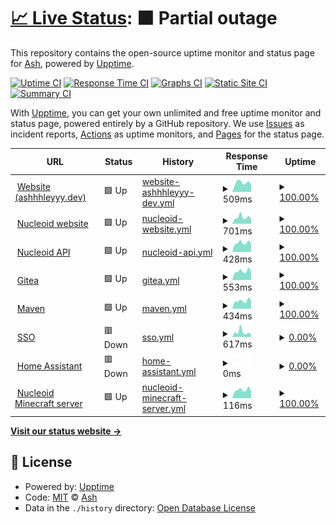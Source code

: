 # [📈 Live Status](https://status.ashhhleyyy.dev): <!--live status--> **🟧 Partial outage**

This repository contains the open-source uptime monitor and status page for [Ash](https://ashhhleyyy.dev), powered by [Upptime](https://github.com/upptime/upptime).

[![Uptime CI](https://github.com/ashhhleyyy/status-page/workflows/Uptime%20CI/badge.svg)](https://github.com/ashhhleyyy/status-page/actions?query=workflow%3A%22Uptime+CI%22)
[![Response Time CI](https://github.com/ashhhleyyy/status-page/workflows/Response%20Time%20CI/badge.svg)](https://github.com/ashhhleyyy/status-page/actions?query=workflow%3A%22Response+Time+CI%22)
[![Graphs CI](https://github.com/ashhhleyyy/status-page/workflows/Graphs%20CI/badge.svg)](https://github.com/ashhhleyyy/status-page/actions?query=workflow%3A%22Graphs+CI%22)
[![Static Site CI](https://github.com/ashhhleyyy/status-page/workflows/Static%20Site%20CI/badge.svg)](https://github.com/ashhhleyyy/status-page/actions?query=workflow%3A%22Static+Site+CI%22)
[![Summary CI](https://github.com/ashhhleyyy/status-page/workflows/Summary%20CI/badge.svg)](https://github.com/ashhhleyyy/status-page/actions?query=workflow%3A%22Summary+CI%22)

With [Upptime](https://upptime.js.org), you can get your own unlimited and free uptime monitor and status page, powered entirely by a GitHub repository. We use [Issues](https://github.com/ashhhleyyy/status-page/issues) as incident reports, [Actions](https://github.com/ashhhleyyy/status-page/actions) as uptime monitors, and [Pages](https://status.ashhhleyyy.dev) for the status page.

<!--start: status pages-->
<!-- This summary is generated by Upptime (https://github.com/upptime/upptime) -->
<!-- Do not edit this manually, your changes will be overwritten -->
<!-- prettier-ignore -->
| URL | Status | History | Response Time | Uptime |
| --- | ------ | ------- | ------------- | ------ |
| <img alt="" src="https://icons.duckduckgo.com/ip3/ashhhleyyy.dev.ico" height="13"> [Website (ashhhleyyy.dev)](https://ashhhleyyy.dev/) | 🟩 Up | [website-ashhhleyyy-dev.yml](https://github.com/ashhhleyyy/status-page/commits/HEAD/history/website-ashhhleyyy-dev.yml) | <details><summary><img alt="Response time graph" src="./graphs/website-ashhhleyyy-dev/response-time-week.png" height="20"> 509ms</summary><br><a href="https://status.ashhhleyyy.dev/history/website-ashhhleyyy-dev"><img alt="Response time 681" src="https://img.shields.io/endpoint?url=https%3A%2F%2Fraw.githubusercontent.com%2Fashhhleyyy%2Fstatus-page%2FHEAD%2Fapi%2Fwebsite-ashhhleyyy-dev%2Fresponse-time.json"></a><br><a href="https://status.ashhhleyyy.dev/history/website-ashhhleyyy-dev"><img alt="24-hour response time 404" src="https://img.shields.io/endpoint?url=https%3A%2F%2Fraw.githubusercontent.com%2Fashhhleyyy%2Fstatus-page%2FHEAD%2Fapi%2Fwebsite-ashhhleyyy-dev%2Fresponse-time-day.json"></a><br><a href="https://status.ashhhleyyy.dev/history/website-ashhhleyyy-dev"><img alt="7-day response time 509" src="https://img.shields.io/endpoint?url=https%3A%2F%2Fraw.githubusercontent.com%2Fashhhleyyy%2Fstatus-page%2FHEAD%2Fapi%2Fwebsite-ashhhleyyy-dev%2Fresponse-time-week.json"></a><br><a href="https://status.ashhhleyyy.dev/history/website-ashhhleyyy-dev"><img alt="30-day response time 564" src="https://img.shields.io/endpoint?url=https%3A%2F%2Fraw.githubusercontent.com%2Fashhhleyyy%2Fstatus-page%2FHEAD%2Fapi%2Fwebsite-ashhhleyyy-dev%2Fresponse-time-month.json"></a><br><a href="https://status.ashhhleyyy.dev/history/website-ashhhleyyy-dev"><img alt="1-year response time 687" src="https://img.shields.io/endpoint?url=https%3A%2F%2Fraw.githubusercontent.com%2Fashhhleyyy%2Fstatus-page%2FHEAD%2Fapi%2Fwebsite-ashhhleyyy-dev%2Fresponse-time-year.json"></a></details> | <details><summary><a href="https://status.ashhhleyyy.dev/history/website-ashhhleyyy-dev">100.00%</a></summary><a href="https://status.ashhhleyyy.dev/history/website-ashhhleyyy-dev"><img alt="All-time uptime 97.09%" src="https://img.shields.io/endpoint?url=https%3A%2F%2Fraw.githubusercontent.com%2Fashhhleyyy%2Fstatus-page%2FHEAD%2Fapi%2Fwebsite-ashhhleyyy-dev%2Fuptime.json"></a><br><a href="https://status.ashhhleyyy.dev/history/website-ashhhleyyy-dev"><img alt="24-hour uptime 100.00%" src="https://img.shields.io/endpoint?url=https%3A%2F%2Fraw.githubusercontent.com%2Fashhhleyyy%2Fstatus-page%2FHEAD%2Fapi%2Fwebsite-ashhhleyyy-dev%2Fuptime-day.json"></a><br><a href="https://status.ashhhleyyy.dev/history/website-ashhhleyyy-dev"><img alt="7-day uptime 100.00%" src="https://img.shields.io/endpoint?url=https%3A%2F%2Fraw.githubusercontent.com%2Fashhhleyyy%2Fstatus-page%2FHEAD%2Fapi%2Fwebsite-ashhhleyyy-dev%2Fuptime-week.json"></a><br><a href="https://status.ashhhleyyy.dev/history/website-ashhhleyyy-dev"><img alt="30-day uptime 100.00%" src="https://img.shields.io/endpoint?url=https%3A%2F%2Fraw.githubusercontent.com%2Fashhhleyyy%2Fstatus-page%2FHEAD%2Fapi%2Fwebsite-ashhhleyyy-dev%2Fuptime-month.json"></a><br><a href="https://status.ashhhleyyy.dev/history/website-ashhhleyyy-dev"><img alt="1-year uptime 98.47%" src="https://img.shields.io/endpoint?url=https%3A%2F%2Fraw.githubusercontent.com%2Fashhhleyyy%2Fstatus-page%2FHEAD%2Fapi%2Fwebsite-ashhhleyyy-dev%2Fuptime-year.json"></a></details>
| <img alt="" src="https://icons.duckduckgo.com/ip3/nucleoid.xyz.ico" height="13"> [Nucleoid website](https://nucleoid.xyz/) | 🟩 Up | [nucleoid-website.yml](https://github.com/ashhhleyyy/status-page/commits/HEAD/history/nucleoid-website.yml) | <details><summary><img alt="Response time graph" src="./graphs/nucleoid-website/response-time-week.png" height="20"> 701ms</summary><br><a href="https://status.ashhhleyyy.dev/history/nucleoid-website"><img alt="Response time 662" src="https://img.shields.io/endpoint?url=https%3A%2F%2Fraw.githubusercontent.com%2Fashhhleyyy%2Fstatus-page%2FHEAD%2Fapi%2Fnucleoid-website%2Fresponse-time.json"></a><br><a href="https://status.ashhhleyyy.dev/history/nucleoid-website"><img alt="24-hour response time 528" src="https://img.shields.io/endpoint?url=https%3A%2F%2Fraw.githubusercontent.com%2Fashhhleyyy%2Fstatus-page%2FHEAD%2Fapi%2Fnucleoid-website%2Fresponse-time-day.json"></a><br><a href="https://status.ashhhleyyy.dev/history/nucleoid-website"><img alt="7-day response time 701" src="https://img.shields.io/endpoint?url=https%3A%2F%2Fraw.githubusercontent.com%2Fashhhleyyy%2Fstatus-page%2FHEAD%2Fapi%2Fnucleoid-website%2Fresponse-time-week.json"></a><br><a href="https://status.ashhhleyyy.dev/history/nucleoid-website"><img alt="30-day response time 667" src="https://img.shields.io/endpoint?url=https%3A%2F%2Fraw.githubusercontent.com%2Fashhhleyyy%2Fstatus-page%2FHEAD%2Fapi%2Fnucleoid-website%2Fresponse-time-month.json"></a><br><a href="https://status.ashhhleyyy.dev/history/nucleoid-website"><img alt="1-year response time 671" src="https://img.shields.io/endpoint?url=https%3A%2F%2Fraw.githubusercontent.com%2Fashhhleyyy%2Fstatus-page%2FHEAD%2Fapi%2Fnucleoid-website%2Fresponse-time-year.json"></a></details> | <details><summary><a href="https://status.ashhhleyyy.dev/history/nucleoid-website">100.00%</a></summary><a href="https://status.ashhhleyyy.dev/history/nucleoid-website"><img alt="All-time uptime 99.70%" src="https://img.shields.io/endpoint?url=https%3A%2F%2Fraw.githubusercontent.com%2Fashhhleyyy%2Fstatus-page%2FHEAD%2Fapi%2Fnucleoid-website%2Fuptime.json"></a><br><a href="https://status.ashhhleyyy.dev/history/nucleoid-website"><img alt="24-hour uptime 100.00%" src="https://img.shields.io/endpoint?url=https%3A%2F%2Fraw.githubusercontent.com%2Fashhhleyyy%2Fstatus-page%2FHEAD%2Fapi%2Fnucleoid-website%2Fuptime-day.json"></a><br><a href="https://status.ashhhleyyy.dev/history/nucleoid-website"><img alt="7-day uptime 100.00%" src="https://img.shields.io/endpoint?url=https%3A%2F%2Fraw.githubusercontent.com%2Fashhhleyyy%2Fstatus-page%2FHEAD%2Fapi%2Fnucleoid-website%2Fuptime-week.json"></a><br><a href="https://status.ashhhleyyy.dev/history/nucleoid-website"><img alt="30-day uptime 100.00%" src="https://img.shields.io/endpoint?url=https%3A%2F%2Fraw.githubusercontent.com%2Fashhhleyyy%2Fstatus-page%2FHEAD%2Fapi%2Fnucleoid-website%2Fuptime-month.json"></a><br><a href="https://status.ashhhleyyy.dev/history/nucleoid-website"><img alt="1-year uptime 99.99%" src="https://img.shields.io/endpoint?url=https%3A%2F%2Fraw.githubusercontent.com%2Fashhhleyyy%2Fstatus-page%2FHEAD%2Fapi%2Fnucleoid-website%2Fuptime-year.json"></a></details>
| <img alt="" src="https://icons.duckduckgo.com/ip3/api.nucleoid.xyz.ico" height="13"> [Nucleoid API](https://api.nucleoid.xyz/stats/stats) | 🟩 Up | [nucleoid-api.yml](https://github.com/ashhhleyyy/status-page/commits/HEAD/history/nucleoid-api.yml) | <details><summary><img alt="Response time graph" src="./graphs/nucleoid-api/response-time-week.png" height="20"> 428ms</summary><br><a href="https://status.ashhhleyyy.dev/history/nucleoid-api"><img alt="Response time 536" src="https://img.shields.io/endpoint?url=https%3A%2F%2Fraw.githubusercontent.com%2Fashhhleyyy%2Fstatus-page%2FHEAD%2Fapi%2Fnucleoid-api%2Fresponse-time.json"></a><br><a href="https://status.ashhhleyyy.dev/history/nucleoid-api"><img alt="24-hour response time 368" src="https://img.shields.io/endpoint?url=https%3A%2F%2Fraw.githubusercontent.com%2Fashhhleyyy%2Fstatus-page%2FHEAD%2Fapi%2Fnucleoid-api%2Fresponse-time-day.json"></a><br><a href="https://status.ashhhleyyy.dev/history/nucleoid-api"><img alt="7-day response time 428" src="https://img.shields.io/endpoint?url=https%3A%2F%2Fraw.githubusercontent.com%2Fashhhleyyy%2Fstatus-page%2FHEAD%2Fapi%2Fnucleoid-api%2Fresponse-time-week.json"></a><br><a href="https://status.ashhhleyyy.dev/history/nucleoid-api"><img alt="30-day response time 441" src="https://img.shields.io/endpoint?url=https%3A%2F%2Fraw.githubusercontent.com%2Fashhhleyyy%2Fstatus-page%2FHEAD%2Fapi%2Fnucleoid-api%2Fresponse-time-month.json"></a><br><a href="https://status.ashhhleyyy.dev/history/nucleoid-api"><img alt="1-year response time 575" src="https://img.shields.io/endpoint?url=https%3A%2F%2Fraw.githubusercontent.com%2Fashhhleyyy%2Fstatus-page%2FHEAD%2Fapi%2Fnucleoid-api%2Fresponse-time-year.json"></a></details> | <details><summary><a href="https://status.ashhhleyyy.dev/history/nucleoid-api">100.00%</a></summary><a href="https://status.ashhhleyyy.dev/history/nucleoid-api"><img alt="All-time uptime 99.56%" src="https://img.shields.io/endpoint?url=https%3A%2F%2Fraw.githubusercontent.com%2Fashhhleyyy%2Fstatus-page%2FHEAD%2Fapi%2Fnucleoid-api%2Fuptime.json"></a><br><a href="https://status.ashhhleyyy.dev/history/nucleoid-api"><img alt="24-hour uptime 100.00%" src="https://img.shields.io/endpoint?url=https%3A%2F%2Fraw.githubusercontent.com%2Fashhhleyyy%2Fstatus-page%2FHEAD%2Fapi%2Fnucleoid-api%2Fuptime-day.json"></a><br><a href="https://status.ashhhleyyy.dev/history/nucleoid-api"><img alt="7-day uptime 100.00%" src="https://img.shields.io/endpoint?url=https%3A%2F%2Fraw.githubusercontent.com%2Fashhhleyyy%2Fstatus-page%2FHEAD%2Fapi%2Fnucleoid-api%2Fuptime-week.json"></a><br><a href="https://status.ashhhleyyy.dev/history/nucleoid-api"><img alt="30-day uptime 100.00%" src="https://img.shields.io/endpoint?url=https%3A%2F%2Fraw.githubusercontent.com%2Fashhhleyyy%2Fstatus-page%2FHEAD%2Fapi%2Fnucleoid-api%2Fuptime-month.json"></a><br><a href="https://status.ashhhleyyy.dev/history/nucleoid-api"><img alt="1-year uptime 99.81%" src="https://img.shields.io/endpoint?url=https%3A%2F%2Fraw.githubusercontent.com%2Fashhhleyyy%2Fstatus-page%2FHEAD%2Fapi%2Fnucleoid-api%2Fuptime-year.json"></a></details>
| <img alt="" src="https://icons.duckduckgo.com/ip3/git.ashhhleyyy.dev.ico" height="13"> [Gitea](https://git.ashhhleyyy.dev/) | 🟩 Up | [gitea.yml](https://github.com/ashhhleyyy/status-page/commits/HEAD/history/gitea.yml) | <details><summary><img alt="Response time graph" src="./graphs/gitea/response-time-week.png" height="20"> 553ms</summary><br><a href="https://status.ashhhleyyy.dev/history/gitea"><img alt="Response time 620" src="https://img.shields.io/endpoint?url=https%3A%2F%2Fraw.githubusercontent.com%2Fashhhleyyy%2Fstatus-page%2FHEAD%2Fapi%2Fgitea%2Fresponse-time.json"></a><br><a href="https://status.ashhhleyyy.dev/history/gitea"><img alt="24-hour response time 471" src="https://img.shields.io/endpoint?url=https%3A%2F%2Fraw.githubusercontent.com%2Fashhhleyyy%2Fstatus-page%2FHEAD%2Fapi%2Fgitea%2Fresponse-time-day.json"></a><br><a href="https://status.ashhhleyyy.dev/history/gitea"><img alt="7-day response time 553" src="https://img.shields.io/endpoint?url=https%3A%2F%2Fraw.githubusercontent.com%2Fashhhleyyy%2Fstatus-page%2FHEAD%2Fapi%2Fgitea%2Fresponse-time-week.json"></a><br><a href="https://status.ashhhleyyy.dev/history/gitea"><img alt="30-day response time 565" src="https://img.shields.io/endpoint?url=https%3A%2F%2Fraw.githubusercontent.com%2Fashhhleyyy%2Fstatus-page%2FHEAD%2Fapi%2Fgitea%2Fresponse-time-month.json"></a><br><a href="https://status.ashhhleyyy.dev/history/gitea"><img alt="1-year response time 641" src="https://img.shields.io/endpoint?url=https%3A%2F%2Fraw.githubusercontent.com%2Fashhhleyyy%2Fstatus-page%2FHEAD%2Fapi%2Fgitea%2Fresponse-time-year.json"></a></details> | <details><summary><a href="https://status.ashhhleyyy.dev/history/gitea">100.00%</a></summary><a href="https://status.ashhhleyyy.dev/history/gitea"><img alt="All-time uptime 96.07%" src="https://img.shields.io/endpoint?url=https%3A%2F%2Fraw.githubusercontent.com%2Fashhhleyyy%2Fstatus-page%2FHEAD%2Fapi%2Fgitea%2Fuptime.json"></a><br><a href="https://status.ashhhleyyy.dev/history/gitea"><img alt="24-hour uptime 100.00%" src="https://img.shields.io/endpoint?url=https%3A%2F%2Fraw.githubusercontent.com%2Fashhhleyyy%2Fstatus-page%2FHEAD%2Fapi%2Fgitea%2Fuptime-day.json"></a><br><a href="https://status.ashhhleyyy.dev/history/gitea"><img alt="7-day uptime 100.00%" src="https://img.shields.io/endpoint?url=https%3A%2F%2Fraw.githubusercontent.com%2Fashhhleyyy%2Fstatus-page%2FHEAD%2Fapi%2Fgitea%2Fuptime-week.json"></a><br><a href="https://status.ashhhleyyy.dev/history/gitea"><img alt="30-day uptime 87.45%" src="https://img.shields.io/endpoint?url=https%3A%2F%2Fraw.githubusercontent.com%2Fashhhleyyy%2Fstatus-page%2FHEAD%2Fapi%2Fgitea%2Fuptime-month.json"></a><br><a href="https://status.ashhhleyyy.dev/history/gitea"><img alt="1-year uptime 96.92%" src="https://img.shields.io/endpoint?url=https%3A%2F%2Fraw.githubusercontent.com%2Fashhhleyyy%2Fstatus-page%2FHEAD%2Fapi%2Fgitea%2Fuptime-year.json"></a></details>
| <img alt="" src="https://icons.duckduckgo.com/ip3/maven.ashhhleyyy.dev.ico" height="13"> [Maven](https://maven.ashhhleyyy.dev/) | 🟩 Up | [maven.yml](https://github.com/ashhhleyyy/status-page/commits/HEAD/history/maven.yml) | <details><summary><img alt="Response time graph" src="./graphs/maven/response-time-week.png" height="20"> 434ms</summary><br><a href="https://status.ashhhleyyy.dev/history/maven"><img alt="Response time 606" src="https://img.shields.io/endpoint?url=https%3A%2F%2Fraw.githubusercontent.com%2Fashhhleyyy%2Fstatus-page%2FHEAD%2Fapi%2Fmaven%2Fresponse-time.json"></a><br><a href="https://status.ashhhleyyy.dev/history/maven"><img alt="24-hour response time 378" src="https://img.shields.io/endpoint?url=https%3A%2F%2Fraw.githubusercontent.com%2Fashhhleyyy%2Fstatus-page%2FHEAD%2Fapi%2Fmaven%2Fresponse-time-day.json"></a><br><a href="https://status.ashhhleyyy.dev/history/maven"><img alt="7-day response time 434" src="https://img.shields.io/endpoint?url=https%3A%2F%2Fraw.githubusercontent.com%2Fashhhleyyy%2Fstatus-page%2FHEAD%2Fapi%2Fmaven%2Fresponse-time-week.json"></a><br><a href="https://status.ashhhleyyy.dev/history/maven"><img alt="30-day response time 837" src="https://img.shields.io/endpoint?url=https%3A%2F%2Fraw.githubusercontent.com%2Fashhhleyyy%2Fstatus-page%2FHEAD%2Fapi%2Fmaven%2Fresponse-time-month.json"></a><br><a href="https://status.ashhhleyyy.dev/history/maven"><img alt="1-year response time 637" src="https://img.shields.io/endpoint?url=https%3A%2F%2Fraw.githubusercontent.com%2Fashhhleyyy%2Fstatus-page%2FHEAD%2Fapi%2Fmaven%2Fresponse-time-year.json"></a></details> | <details><summary><a href="https://status.ashhhleyyy.dev/history/maven">100.00%</a></summary><a href="https://status.ashhhleyyy.dev/history/maven"><img alt="All-time uptime 84.98%" src="https://img.shields.io/endpoint?url=https%3A%2F%2Fraw.githubusercontent.com%2Fashhhleyyy%2Fstatus-page%2FHEAD%2Fapi%2Fmaven%2Fuptime.json"></a><br><a href="https://status.ashhhleyyy.dev/history/maven"><img alt="24-hour uptime 100.00%" src="https://img.shields.io/endpoint?url=https%3A%2F%2Fraw.githubusercontent.com%2Fashhhleyyy%2Fstatus-page%2FHEAD%2Fapi%2Fmaven%2Fuptime-day.json"></a><br><a href="https://status.ashhhleyyy.dev/history/maven"><img alt="7-day uptime 100.00%" src="https://img.shields.io/endpoint?url=https%3A%2F%2Fraw.githubusercontent.com%2Fashhhleyyy%2Fstatus-page%2FHEAD%2Fapi%2Fmaven%2Fuptime-week.json"></a><br><a href="https://status.ashhhleyyy.dev/history/maven"><img alt="30-day uptime 97.49%" src="https://img.shields.io/endpoint?url=https%3A%2F%2Fraw.githubusercontent.com%2Fashhhleyyy%2Fstatus-page%2FHEAD%2Fapi%2Fmaven%2Fuptime-month.json"></a><br><a href="https://status.ashhhleyyy.dev/history/maven"><img alt="1-year uptime 97.85%" src="https://img.shields.io/endpoint?url=https%3A%2F%2Fraw.githubusercontent.com%2Fashhhleyyy%2Fstatus-page%2FHEAD%2Fapi%2Fmaven%2Fuptime-year.json"></a></details>
| <img alt="" src="https://icons.duckduckgo.com/ip3/id.ashhhleyyy.dev.ico" height="13"> [SSO](https://id.ashhhleyyy.dev/) | 🟥 Down | [sso.yml](https://github.com/ashhhleyyy/status-page/commits/HEAD/history/sso.yml) | <details><summary><img alt="Response time graph" src="./graphs/sso/response-time-week.png" height="20"> 617ms</summary><br><a href="https://status.ashhhleyyy.dev/history/sso"><img alt="Response time 507" src="https://img.shields.io/endpoint?url=https%3A%2F%2Fraw.githubusercontent.com%2Fashhhleyyy%2Fstatus-page%2FHEAD%2Fapi%2Fsso%2Fresponse-time.json"></a><br><a href="https://status.ashhhleyyy.dev/history/sso"><img alt="24-hour response time 372" src="https://img.shields.io/endpoint?url=https%3A%2F%2Fraw.githubusercontent.com%2Fashhhleyyy%2Fstatus-page%2FHEAD%2Fapi%2Fsso%2Fresponse-time-day.json"></a><br><a href="https://status.ashhhleyyy.dev/history/sso"><img alt="7-day response time 617" src="https://img.shields.io/endpoint?url=https%3A%2F%2Fraw.githubusercontent.com%2Fashhhleyyy%2Fstatus-page%2FHEAD%2Fapi%2Fsso%2Fresponse-time-week.json"></a><br><a href="https://status.ashhhleyyy.dev/history/sso"><img alt="30-day response time 747" src="https://img.shields.io/endpoint?url=https%3A%2F%2Fraw.githubusercontent.com%2Fashhhleyyy%2Fstatus-page%2FHEAD%2Fapi%2Fsso%2Fresponse-time-month.json"></a><br><a href="https://status.ashhhleyyy.dev/history/sso"><img alt="1-year response time 539" src="https://img.shields.io/endpoint?url=https%3A%2F%2Fraw.githubusercontent.com%2Fashhhleyyy%2Fstatus-page%2FHEAD%2Fapi%2Fsso%2Fresponse-time-year.json"></a></details> | <details><summary><a href="https://status.ashhhleyyy.dev/history/sso">0.00%</a></summary><a href="https://status.ashhhleyyy.dev/history/sso"><img alt="All-time uptime 15.93%" src="https://img.shields.io/endpoint?url=https%3A%2F%2Fraw.githubusercontent.com%2Fashhhleyyy%2Fstatus-page%2FHEAD%2Fapi%2Fsso%2Fuptime.json"></a><br><a href="https://status.ashhhleyyy.dev/history/sso"><img alt="24-hour uptime 0.00%" src="https://img.shields.io/endpoint?url=https%3A%2F%2Fraw.githubusercontent.com%2Fashhhleyyy%2Fstatus-page%2FHEAD%2Fapi%2Fsso%2Fuptime-day.json"></a><br><a href="https://status.ashhhleyyy.dev/history/sso"><img alt="7-day uptime 0.00%" src="https://img.shields.io/endpoint?url=https%3A%2F%2Fraw.githubusercontent.com%2Fashhhleyyy%2Fstatus-page%2FHEAD%2Fapi%2Fsso%2Fuptime-week.json"></a><br><a href="https://status.ashhhleyyy.dev/history/sso"><img alt="30-day uptime 7.96%" src="https://img.shields.io/endpoint?url=https%3A%2F%2Fraw.githubusercontent.com%2Fashhhleyyy%2Fstatus-page%2FHEAD%2Fapi%2Fsso%2Fuptime-month.json"></a><br><a href="https://status.ashhhleyyy.dev/history/sso"><img alt="1-year uptime 0.02%" src="https://img.shields.io/endpoint?url=https%3A%2F%2Fraw.githubusercontent.com%2Fashhhleyyy%2Fstatus-page%2FHEAD%2Fapi%2Fsso%2Fuptime-year.json"></a></details>
| <img alt="" src="https://icons.duckduckgo.com/ip3/ha.ashhhleyyy.dev.ico" height="13"> [Home Assistant](https://ha.ashhhleyyy.dev/) | 🟥 Down | [home-assistant.yml](https://github.com/ashhhleyyy/status-page/commits/HEAD/history/home-assistant.yml) | <details><summary><img alt="Response time graph" src="./graphs/home-assistant/response-time-week.png" height="20"> 0ms</summary><br><a href="https://status.ashhhleyyy.dev/history/home-assistant"><img alt="Response time 522" src="https://img.shields.io/endpoint?url=https%3A%2F%2Fraw.githubusercontent.com%2Fashhhleyyy%2Fstatus-page%2FHEAD%2Fapi%2Fhome-assistant%2Fresponse-time.json"></a><br><a href="https://status.ashhhleyyy.dev/history/home-assistant"><img alt="24-hour response time 0" src="https://img.shields.io/endpoint?url=https%3A%2F%2Fraw.githubusercontent.com%2Fashhhleyyy%2Fstatus-page%2FHEAD%2Fapi%2Fhome-assistant%2Fresponse-time-day.json"></a><br><a href="https://status.ashhhleyyy.dev/history/home-assistant"><img alt="7-day response time 0" src="https://img.shields.io/endpoint?url=https%3A%2F%2Fraw.githubusercontent.com%2Fashhhleyyy%2Fstatus-page%2FHEAD%2Fapi%2Fhome-assistant%2Fresponse-time-week.json"></a><br><a href="https://status.ashhhleyyy.dev/history/home-assistant"><img alt="30-day response time 0" src="https://img.shields.io/endpoint?url=https%3A%2F%2Fraw.githubusercontent.com%2Fashhhleyyy%2Fstatus-page%2FHEAD%2Fapi%2Fhome-assistant%2Fresponse-time-month.json"></a><br><a href="https://status.ashhhleyyy.dev/history/home-assistant"><img alt="1-year response time 607" src="https://img.shields.io/endpoint?url=https%3A%2F%2Fraw.githubusercontent.com%2Fashhhleyyy%2Fstatus-page%2FHEAD%2Fapi%2Fhome-assistant%2Fresponse-time-year.json"></a></details> | <details><summary><a href="https://status.ashhhleyyy.dev/history/home-assistant">0.00%</a></summary><a href="https://status.ashhhleyyy.dev/history/home-assistant"><img alt="All-time uptime 38.34%" src="https://img.shields.io/endpoint?url=https%3A%2F%2Fraw.githubusercontent.com%2Fashhhleyyy%2Fstatus-page%2FHEAD%2Fapi%2Fhome-assistant%2Fuptime.json"></a><br><a href="https://status.ashhhleyyy.dev/history/home-assistant"><img alt="24-hour uptime 0.00%" src="https://img.shields.io/endpoint?url=https%3A%2F%2Fraw.githubusercontent.com%2Fashhhleyyy%2Fstatus-page%2FHEAD%2Fapi%2Fhome-assistant%2Fuptime-day.json"></a><br><a href="https://status.ashhhleyyy.dev/history/home-assistant"><img alt="7-day uptime 0.00%" src="https://img.shields.io/endpoint?url=https%3A%2F%2Fraw.githubusercontent.com%2Fashhhleyyy%2Fstatus-page%2FHEAD%2Fapi%2Fhome-assistant%2Fuptime-week.json"></a><br><a href="https://status.ashhhleyyy.dev/history/home-assistant"><img alt="30-day uptime 7.96%" src="https://img.shields.io/endpoint?url=https%3A%2F%2Fraw.githubusercontent.com%2Fashhhleyyy%2Fstatus-page%2FHEAD%2Fapi%2Fhome-assistant%2Fuptime-month.json"></a><br><a href="https://status.ashhhleyyy.dev/history/home-assistant"><img alt="1-year uptime 0.00%" src="https://img.shields.io/endpoint?url=https%3A%2F%2Fraw.githubusercontent.com%2Fashhhleyyy%2Fstatus-page%2FHEAD%2Fapi%2Fhome-assistant%2Fuptime-year.json"></a></details>
| <img alt="" src="https://icons.duckduckgo.com/ip3/null.ico" height="13"> [Nucleoid Minecraft server](nucleoid.xyz) | 🟩 Up | [nucleoid-minecraft-server.yml](https://github.com/ashhhleyyy/status-page/commits/HEAD/history/nucleoid-minecraft-server.yml) | <details><summary><img alt="Response time graph" src="./graphs/nucleoid-minecraft-server/response-time-week.png" height="20"> 116ms</summary><br><a href="https://status.ashhhleyyy.dev/history/nucleoid-minecraft-server"><img alt="Response time 120" src="https://img.shields.io/endpoint?url=https%3A%2F%2Fraw.githubusercontent.com%2Fashhhleyyy%2Fstatus-page%2FHEAD%2Fapi%2Fnucleoid-minecraft-server%2Fresponse-time.json"></a><br><a href="https://status.ashhhleyyy.dev/history/nucleoid-minecraft-server"><img alt="24-hour response time 98" src="https://img.shields.io/endpoint?url=https%3A%2F%2Fraw.githubusercontent.com%2Fashhhleyyy%2Fstatus-page%2FHEAD%2Fapi%2Fnucleoid-minecraft-server%2Fresponse-time-day.json"></a><br><a href="https://status.ashhhleyyy.dev/history/nucleoid-minecraft-server"><img alt="7-day response time 116" src="https://img.shields.io/endpoint?url=https%3A%2F%2Fraw.githubusercontent.com%2Fashhhleyyy%2Fstatus-page%2FHEAD%2Fapi%2Fnucleoid-minecraft-server%2Fresponse-time-week.json"></a><br><a href="https://status.ashhhleyyy.dev/history/nucleoid-minecraft-server"><img alt="30-day response time 118" src="https://img.shields.io/endpoint?url=https%3A%2F%2Fraw.githubusercontent.com%2Fashhhleyyy%2Fstatus-page%2FHEAD%2Fapi%2Fnucleoid-minecraft-server%2Fresponse-time-month.json"></a><br><a href="https://status.ashhhleyyy.dev/history/nucleoid-minecraft-server"><img alt="1-year response time 118" src="https://img.shields.io/endpoint?url=https%3A%2F%2Fraw.githubusercontent.com%2Fashhhleyyy%2Fstatus-page%2FHEAD%2Fapi%2Fnucleoid-minecraft-server%2Fresponse-time-year.json"></a></details> | <details><summary><a href="https://status.ashhhleyyy.dev/history/nucleoid-minecraft-server">100.00%</a></summary><a href="https://status.ashhhleyyy.dev/history/nucleoid-minecraft-server"><img alt="All-time uptime 99.87%" src="https://img.shields.io/endpoint?url=https%3A%2F%2Fraw.githubusercontent.com%2Fashhhleyyy%2Fstatus-page%2FHEAD%2Fapi%2Fnucleoid-minecraft-server%2Fuptime.json"></a><br><a href="https://status.ashhhleyyy.dev/history/nucleoid-minecraft-server"><img alt="24-hour uptime 100.00%" src="https://img.shields.io/endpoint?url=https%3A%2F%2Fraw.githubusercontent.com%2Fashhhleyyy%2Fstatus-page%2FHEAD%2Fapi%2Fnucleoid-minecraft-server%2Fuptime-day.json"></a><br><a href="https://status.ashhhleyyy.dev/history/nucleoid-minecraft-server"><img alt="7-day uptime 100.00%" src="https://img.shields.io/endpoint?url=https%3A%2F%2Fraw.githubusercontent.com%2Fashhhleyyy%2Fstatus-page%2FHEAD%2Fapi%2Fnucleoid-minecraft-server%2Fuptime-week.json"></a><br><a href="https://status.ashhhleyyy.dev/history/nucleoid-minecraft-server"><img alt="30-day uptime 100.00%" src="https://img.shields.io/endpoint?url=https%3A%2F%2Fraw.githubusercontent.com%2Fashhhleyyy%2Fstatus-page%2FHEAD%2Fapi%2Fnucleoid-minecraft-server%2Fuptime-month.json"></a><br><a href="https://status.ashhhleyyy.dev/history/nucleoid-minecraft-server"><img alt="1-year uptime 99.99%" src="https://img.shields.io/endpoint?url=https%3A%2F%2Fraw.githubusercontent.com%2Fashhhleyyy%2Fstatus-page%2FHEAD%2Fapi%2Fnucleoid-minecraft-server%2Fuptime-year.json"></a></details>

<!--end: status pages-->

[**Visit our status website →**](https://status.ashhhleyyy.dev)

## 📄 License

- Powered by: [Upptime](https://github.com/upptime/upptime)
- Code: [MIT](./LICENSE) © [Ash](https://ashhhleyyy.dev)
- Data in the `./history` directory: [Open Database License](https://opendatacommons.org/licenses/odbl/1-0/)
